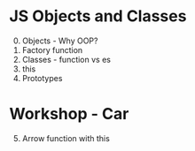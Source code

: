 # JS Objects and Classes

0. Objects - Why OOP?
1. Factory function
2. Classes - function vs es
3. this
4. Prototypes

# Workshop - Car

5. Arrow function with this
